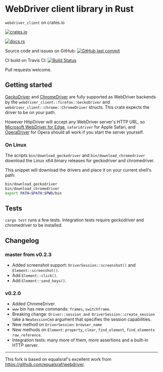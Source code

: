 # WebDriver client library in Rust

`webdriver_client` on crates.io

[![crates.io](https://img.shields.io/crates/v/webdriver_client.svg)](https://crates.io/crates/webdriver_client)

[![docs.rs](https://docs.rs/webdriver_client/badge.svg)](https://docs.rs/webdriver_client)

Source code and issues on GitHub:
[![GitHub last commit](https://img.shields.io/github/last-commit/fluffysquirrels/webdriver_client_rust.svg)][github]

   [github]: https://github.com/fluffysquirrels/webdriver_client_rust

CI build on Travis CI: [![Build Status](https://travis-ci.org/fluffysquirrels/webdriver_client_rust.svg)](https://travis-ci.org/fluffysquirrels/webdriver_client_rust)

Pull requests welcome.

## Getting started

[GeckoDriver] and [ChromeDriver] are fully supported as WebDriver backends by the `webdriver_client::firefox::GeckoDriver` and `webdriver_client::chrome::ChromeDriver` structs. This crate expects the driver to be on your path.

However HttpDriver will accept any WebDriver server's HTTP URL, so
[Microsoft WebDriver for Edge][ms-wd], `safaridriver` for Apple
Safari, and [OperaDriver] for Opera should all work if you start the
server yourself.

[GeckoDriver]: https://github.com/mozilla/geckodriver
[ChromeDriver]: https://sites.google.com/a/chromium.org/chromedriver/getting-started
[ms-wd]: https://docs.microsoft.com/en-us/microsoft-edge/webdriver
[OperaDriver]: https://github.com/operasoftware/operachromiumdriver

### On Linux

The scripts `bin/download_geckodriver` and `bin/download_chromedriver` download the Linux x64 binary releases for geckodriver and chromedriver.

This snippet will download the drivers and place it on your current shell's path:
```sh
bin/download_geckodriver
bin/download_chromedriver
export PATH=$PATH:$PWD/bin
```

## Tests

`cargo test` runs a few tests. Integration tests require geckodriver and chromedriver to be installed.

## Changelog

### master from v0.2.3

* Added screenshot support: `DriverSession::screenshot()` and `Element::screenshot()`.
* Add `Element::click()`.
* Add `Element::send_keys()`.

### v0.2.0

* Added ChromeDriver.
* `www` bin has new commands: `frames`, `switchframe`.
* Breaking change: `Driver::session and DriverSession::create_session` take
  a `NewSessionCmd` argument that specifies the session capabilities.
* New method on `DriverSession`: `browser_name`
* New methods on `Element`: `property`, `clear`, `find_element`, `find_elements`
  `raw_reference`.
* Integration tests: many more of them, more assertions and a built-in HTTP server.

---------------

This fork is based on equalsraf's excellent work from <https://github.com/equalsraf/webdriver>.
